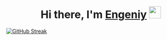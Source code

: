 <h1 align="center">Hi there, I'm <a href="https://github.com/Evgen-ios" target="_blank">Engeniy</a> 
<img src="https://github.com/blackcater/blackcater/raw/main/images/Hi.gif" height="32" width="32"/></h1>

  [![GitHub Streak](https://streak-stats.demolab.com?user=Evgen-ios&theme=blue-green)](https://git.io/streak-stats)
